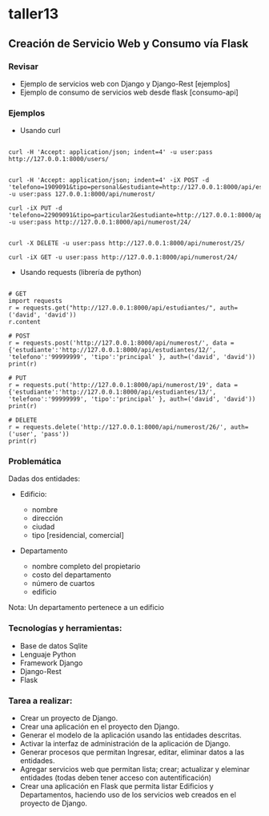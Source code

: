 # taller13

## Creación de Servicio Web y Consumo vía Flask

### Revisar 
- Ejemplo de servicios web con Django y Django-Rest [ejemplos]
- Ejemplo de consumo de servicios web desde flask [consumo-api]

### Ejemplos
* Usando curl
```

curl -H 'Accept: application/json; indent=4' -u user:pass http://127.0.0.1:8000/users/


curl -H 'Accept: application/json; indent=4' -iX POST -d 'telefono=1909091&tipo=personal&estudiante=http://127.0.0.1:8000/api/estudiantes/4/' -u user:pass 127.0.0.1:8000/api/numerost/

curl -iX PUT -d 'telefono=22909091&tipo=particular2&estudiante=http://127.0.0.1:8000/api/estudiantes/13/' -u user:pass http://127.0.0.1:8000/api/numerost/24/


curl -X DELETE -u user:pass http://127.0.0.1:8000/api/numerost/25/

curl -iX GET -u user:pass http://127.0.0.1:8000/api/numerost/24/

```

* Usando requests (librería de python)

```

# GET
import requests
r = requests.get("http://127.0.0.1:8000/api/estudiantes/", auth=('david', 'david'))
r.content

# POST
r = requests.post('http://127.0.0.1:8000/api/numerost/', data = {'estudiante':'http://127.0.0.1:8000/api/estudiantes/12/', 'telefono':'99999999', 'tipo':'principal' }, auth=('david', 'david'))
print(r)

# PUT
r = requests.put('http://127.0.0.1:8000/api/numerost/19', data = {'estudiante':'http://127.0.0.1:8000/api/estudiantes/13/', 'telefono':'99999999', 'tipo':'principal' }, auth=('david', 'david'))
print(r)

# DELETE
r = requests.delete('http://127.0.0.1:8000/api/numerost/26/', auth=('user', 'pass'))
print(r)
```


### Problemática

Dadas dos entidades:

* Edificio:
	* nombre
	* dirección
	* ciudad
	* tipo [residencial, comercial]
	
* Departamento
	* nombre completo del propietario
	* costo del departamento
	* número de cuartos
	* edificio
	
Nota: Un departamento pertenece a un edificio

### Tecnologías y herramientas:

- Base de datos Sqlite
- Lenguaje Python
- Framework Django
- Django-Rest
- Flask


### Tarea a realizar:

- Crear un proyecto de Django.
- Crear una aplicación en el proyecto den Django.
- Generar el modelo de la aplicación usando las entidades descritas.
- Activar la interfaz de administración de la aplicación de Django.
- Generar procesos que permitan Ingresar, editar, eliminar datos a las entidades.
- Agregar servicios web que permitan lista; crear; actualizar y eleminar entidades (todas deben tener acceso con autentificación)
- Crear una aplicación en Flask que permita listar Edificios y Departamentos, haciendo uso de los servicios web creados en el proyecto de Django.